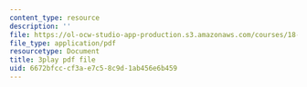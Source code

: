 ```yaml
---
content_type: resource
description: ''
file: https://ol-ocw-studio-app-production.s3.amazonaws.com/courses/18-01sc-single-variable-calculus-fall-2010/6672bfcccf3ae7c58c9d1ab456e6b459_CXKoCMVqM9s.pdf
file_type: application/pdf
resourcetype: Document
title: 3play pdf file
uid: 6672bfcc-cf3a-e7c5-8c9d-1ab456e6b459
---
```

